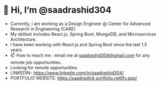 #	👋 Hi, I’m @saadrashid304
*	Currently, I am working as a Design Engineer @ Center for Advanced Research in Engineering (CARE)
*	My skillset includes React.js, Spring Boot, MongoDB, and Microservices Architecture.
*	I have been working with React.js and Spring Boot since the last 1.5 years.
*	📫 How to reach me : email me at saadrashid304@gmail.com for any remote job opportunities.
*	Looking for remote opportunities.
*	LINKEDIN- https://www.linkedin.com/in/saadrashid304/
*	PORTFOLIO WEBSITE: https://saadrashid-portfolio.netlify.app/
